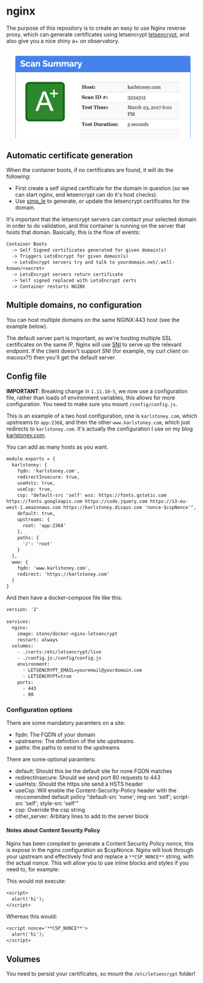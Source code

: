 # nginx
The purpose of this repository is to create an easy to use Nginx reverse proxy, which can generate certificates using letsencrypt [letsencrypt](https://letsencrypt.org/), and also give you a nice shiny a+ on observatory.

![observatory](observatory.png)

## Automatic certificate generation
When the container boots, if no certificates are found, it will do the following:

  - First create a self signed certificate for the domain in question (so we can start nginx, and letsencrypt can do it's host checks).
  - Use [simp_le](https://github.com/zenhack/simp_le) to generate, or update the letsencrypt certificates for the domain.

It's important that the letsencrypt servers can contact your selected domain in order to do validation, and this container is running on the server that hosts that doman.  Basically, this is the flow of events:
```
Container Boots
  -> Self Signed certificates generated for given domain(s)
  -> Triggers LetsEncrypt for given domain(s)
  -> LetsEncrypt servers try and talk to yourdomain.net/.well-known/<secret>
  -> LetsEncrypt servers return certificate
  -> Self signed replaced with LetsEncrypt certs
  -> Container restarts NGINX
```

## Multiple domains, no configuration
You can host multiple domains on the same NGINX:443 host (see the example below).

The default server part is important, as we're hosting multiple SSL certificates on the same IP, Nginx will use [SNI](https://en.wikipedia.org/wiki/Server_Name_Indication) to serve up the relevant endpoint.  If the client doesn't support SNI (for example, my curl client on macosx?!) then you'll get the default server.

## Config file
__IMPORTANT__: Breaking change in `1.11.10-5`, we now use a configuration file, rather than loads of environment variables, this allows for more configuration.  You need to make sure you mount `/config/config.js`.

This is an example of a two host configuration, one is `karlstoney.com`, which upstreams to `app:2368`, and then the other `www.karlstoney.com`, which just redirects to `karlstoney.com`.  It's actually the configuration I use on my blog [karlstoney.com](https://karlstoney.com). 

You can add as many hosts as you want.

```
module.exports = {
  karlstoney: {
    fqdn: 'karlstoney.com',
    redirectInsecure: true,
    useHsts: true,
    useCsp: true,
    csp: "default-src 'self' wss: https://fonts.gstatic.com https://fonts.googleapis.com https://code.jquery.com https://s3-eu-west-1.amazonaws.com https://karlstoney.disqus.com 'nonce-$cspNonce'",
    default: true,
    upstreams: {
      root: 'app:2368'
    },
    paths: {
      '/': 'root'
    }
  },
  www: {
    fqdn: 'www.karlstoney.com',
    redirect: 'https://karlstoney.com'
  }
}
```

And then have a docker-compose file like this: 
```
version: '2'

services:
  nginx:
    image: stono/docker-nginx-letsencrypt
    restart: always
  volumes:
    - ./certs:/etc/letsencrypt/live
    - ./config.js:/config/config.js
    environment:
      - LETSENCRYPT_EMAIL=youremail@yourdomain.com
      - LETSENCRYPT=true
    ports:
      - 443
      - 80
```

### Configuration options
There are some mandatory paramters on a site:

  - fqdn: The FQDN of your domain
  - upstreams: The definition of the site upstreams 
  - paths: the paths to send to the upstreams

There are some optional paramters:

  - default: Should this be the default site for none FQDN matches
  - redirectInsecure: Should we send port 80 requests to 443
  - useHsts: Should the https site send a HSTS header
  - useCsp: Will enable the Content-Security-Policy header with the reccomended default policy "default-src 'none'; img-src 'self'; script-src 'self'; style-src 'self'"
  - csp: Override the csp string
  - other_server: Arbitary lines to add to the server block

#### Notes about Content Security Policy
Nginx has been compiled to generate a Content Security Policy nonce, this is expose in the nginx configuration as $cspNonce.  Nginx will look through your upstream and effectively find and replace a `**CSP_NONCE**` string, with the actual nonce.  This will allow you to use inline blocks and styles if you need to, for example:

This would not execute:

```
<script>
  alert('hi');
</script>
```

Whereas this would:
```
<script nonce='**CSP_NONCE**'>
  alert('hi');
</script>

```

## Volumes
You need to persist your certificates, so mount the `/etc/letsencrypt` folder!

